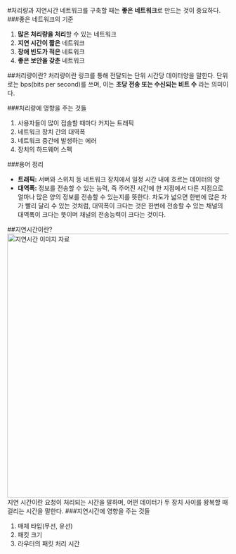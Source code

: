 #처리량과 지연시간
네트워크를 구축할 때는 **좋은 네트워크**로 만드는 것이 중요하다.
###좋은 네트워크의 기준
1. **많은 처리량을 처리**할 수 있는 네트워크
2. **지연 시간이 짧은** 네트워크
3. **장애 빈도가 적은** 네트워크
4. **좋은 보안을 갖춘** 네트워크

##처리량이란?
처리량이란 링크를 통해 전달되는 단위 시간당 데이터양을 말한다.
단위로는 bps(bits per second)를 쓰며, 이는 **초당 전송 또는 수신되는 비트 수** 라는 의미이다.

###처리량에 영향을 주는 것들
1. 사용자들이 많이 접솔할 때마다 커지는 트래픽
2. 네트워크 장치 간의 대역폭
3. 네트워크 중간에 발생하는 에러
4. 장치의 하드웨어 스펙

###용어 정리
* **트래픽:** 서버와 스위치 등 네트워크 장치에서 일정 시간 내에 흐르는 데이터의 양
* **대역폭:** 정보를 전송할 수 있는 능력, 즉 주어진 시간에 한 지점에서 다른 지점으로 얼마나 많은 양의 정보를 전송할 수 있는지를 뜻한다. 차도가 넓으면 한번에 많은 차가 빨리 달리 수 있는 것처럼, 대역폭이 크다는 것은 한번에 전송할 수 있는 채널의 대역폭이 크다는 뜻이며 채널의 전송능력이 크다는 것이다.

##지연시간이란?
<img width="600" alt="지연시간 이미지 자료" src="https://user-images.githubusercontent.com/105399791/206890343-d5affd52-1faa-4166-83b5-a12116ceab04.png">
지연 시간이란 요청이 처리되는 시간을 말하며, 어떤 데이터가 두 장치 사이를 왕복할 때 걸리는 시간을 말한다.
###지연시간에 영향을 주는 것들
1. 매체 타입(무선, 유선)
2. 패킷 크기
3. 라우터의 패킷 처리 시간